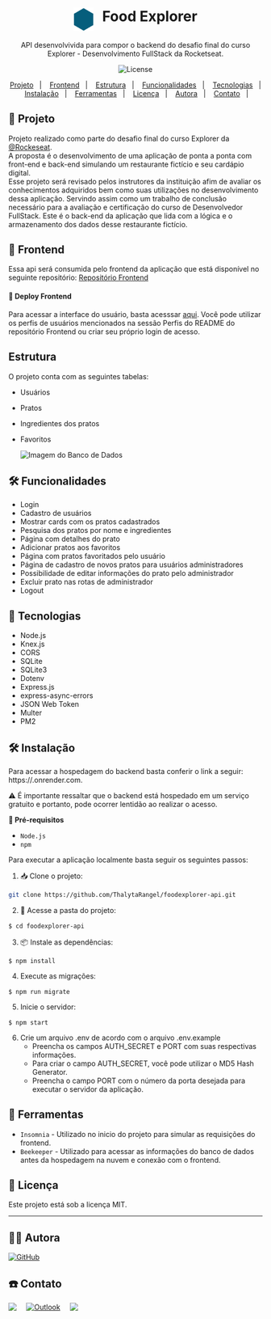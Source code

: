 <h1 align="center" style="text-align: center;">
  <img alt="Logo do Food Explorer" src="./src/assets/icon-foodExplorer.svg" style="vertical-align: text-top; margin-right: 10px; width:2.5rem;">
  Food Explorer
</h1>
<p align="center"> 
API desenvolvivida para compor o backend do desafio final do curso Explorer - Desenvolvimento FullStack da Rocketseat. 
</p>

<p align="center">
  <img alt="License" src="https://img.shields.io/static/v1?label=license&message=MIT&color=49AA26&labelColor=000000">
</p>

<p align="center">
  <a href="#-projeto">Projeto</a>&nbsp;&nbsp;&nbsp;|&nbsp;&nbsp;&nbsp;
  <a href="#-frontend">Frontend</a>&nbsp;&nbsp;&nbsp;|&nbsp;&nbsp;&nbsp;
  <a href="#-estrutura">Estrutura</a>&nbsp;&nbsp;&nbsp;|&nbsp;&nbsp;&nbsp;
  <a href="#-funcionalidades">Funcionalidades</a>&nbsp;&nbsp;&nbsp;|&nbsp;&nbsp;&nbsp;
  <a href="#-tecnologias">Tecnologias</a>&nbsp;&nbsp;&nbsp;|&nbsp;&nbsp;&nbsp;
  <a href="#-instalação">Instalação</a>&nbsp;&nbsp;&nbsp;|&nbsp;&nbsp;&nbsp;
  <a href="#-ferramentas">Ferramentas</a>&nbsp;&nbsp;&nbsp;|&nbsp;&nbsp;&nbsp;
  <a href="#-licença">Licença</a>&nbsp;&nbsp;&nbsp;|&nbsp;&nbsp;&nbsp;
  <a href="#-autora">Autora</a>&nbsp;&nbsp;&nbsp;|&nbsp;&nbsp;&nbsp;
  <a href="#-contato">Contato</a>&nbsp;&nbsp;&nbsp;|&nbsp;&nbsp;&nbsp;
</p>

## 📁 Projeto

Projeto realizado como parte do desafio final do curso Explorer da [@Rockeseat](https://www.rocketseat.com.br/). <br>
A proposta é o desenvolvimento de uma aplicação de ponta a ponta com front-end e back-end simulando um restaurante fictício e seu cardápio digital. <br>
Esse projeto será revisado pelos instrutores da instituição afim de avaliar os conhecimentos adquiridos bem como suas utilizações no desenvolvimento dessa aplicação. Servindo assim como um trabalho de conclusão necessário para a avaliação e certificação do curso de Desenvolvedor FullStack.
Este é o back-end da aplicação que lida com a lógica e o armazenamento dos dados desse restaurante fictício.

## 🎨 Frontend

Essa api será consumida pelo frontend da aplicação que está disponível no seguinte repositório: [Repositório Frontend](https://github.com/ThalytaRangel/foodexplorer)

#### 🚀 Deploy Frontend

Para acessar a interface do usuário, basta acesssar [aqui](https://.netlify.app).
Você pode utilizar os perfis de usuários mencionados na sessão Perfis do README do repositório Frontend ou criar seu próprio login de acesso.

## Estrutura

O projeto conta com as seguintes tabelas:

- Usuários
- Pratos
- Ingredientes dos pratos
- Favoritos

  <img src="https://i.ibb.co/wQQg4xQ/Captura-de-tela-2023-12-01-174531.png" alt="Imagem do Banco de Dados">

## 🛠️ Funcionalidades

- Login
- Cadastro de usuários
- Mostrar cards com os pratos cadastrados
- Pesquisa dos pratos por nome e ingredientes
- Página com detalhes do prato
- Adicionar pratos aos favoritos
- Página com pratos favoritados pelo usuário
- Página de cadastro de novos pratos para usuários administradores
- Possibilidade de editar informações do prato pelo administrador
- Excluir prato nas rotas de administrador
- Logout

## 🦾 Tecnologias

- Node.js
- Knex.js
- CORS
- SQLite
- SQLite3
- Dotenv
- Express.js
- express-async-errors
- JSON Web Token
- Multer
- PM2

## 🛠️ Instalação

Para acessar a hospedagem do backend basta conferir o link a seguir: https://.onrender.com. <br>

⚠️ É importante ressaltar que o backend está hospedado em um serviço gratuito e portanto, pode ocorrer lentidão ao realizar o acesso.

<strong>🚧 Pré-requisitos </strong> <br>

- `Node.js`
- `npm`

Para executar a aplicação localmente basta seguir os seguintes passos:

1. 📥 Clone o projeto:

```bash
git clone https://github.com/ThalytaRangel/foodexplorer-api.git
```

2. 📂 Acesse a pasta do projeto:

```bash
$ cd foodexplorer-api
```

3. 📦 Instale as dependências:

```
$ npm install
```

4. Execute as migrações:

```
$ npm run migrate
```

5. Inicie o servidor:

```
$ npm start
```

6. Crie um arquivo .env de acordo com o arquivo .env.example
   - Preencha os campos AUTH_SECRET e PORT com suas respectivas informações.
   - Para criar o campo AUTH_SECRET, você pode utilizar o MD5 Hash Generator.
   - Preencha o campo PORT com o número da porta desejada para executar o servidor da aplicação.

## 🔨 Ferramentas

- `Insomnia` - Utilizado no inicio do projeto para simular as requisições do frontend.
- `Beekeeper` - Utilizado para acessar as informações do banco de dados antes da hospedagem na nuvem e conexão com o frontend.

## 📝 Licença

Este projeto está sob a licença MIT.

---

## 👩‍💻 Autora

  <a href="https://github.com/ThalytaRangel" >
    <img alt="GitHub" src="https://img.shields.io/badge/Thalyta Rangel-%23121011.svg?style=for-the-badge&logo=github&logoColor=white" style="vertical-align: text-top; margin-right: 10px;"/> 
  </a>

## ☎️ Contato

<div style="display: flex;">
  <a href="https://www.linkedin.com/in/thalytarangel/" target="_blank">
  <img src="https://img.shields.io/badge/-LinkedIn-%230077B5?style=for-the-badge&logo=linkedin&logoColor=white" style="margin-right: 2vw" target="_blank"></a>
  <a href="mailto:thalyta_ornelas@hotmail.com">
  <img  alt="Outlook" src="https://img.shields.io/badge/Microsoft_Outlook-0078D4?style=for-the-badge&logo=microsoft-outlook&logoColor=white" style="margin-right: 2vw" target="_blank"/>
  </a> 
  <a href="https://discord.com/users/thalytarangel" target="_blank">
  <img src="https://img.shields.io/badge/Discord-7289DA?style=for-the-badge&logo=discord&logoColor=white" style="margin-right: 2vw" target="_blank"></a>
</div>
